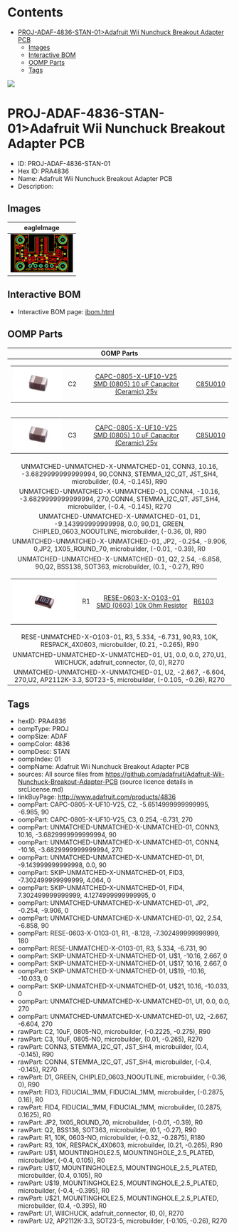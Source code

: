 



Contents
========

* [PROJ-ADAF-4836-STAN-01>Adafruit Wii Nunchuck Breakout Adapter PCB](#proj-adaf-4836-stan-01adafruit-wii-nunchuck-breakout-adapter-pcb)
	* [Images](#images)
	* [Interactive BOM](#interactive-bom)
	* [OOMP Parts](#oomp-parts)
	* [Tags](#tags)
  
![][im]
# PROJ-ADAF-4836-STAN-01>Adafruit Wii Nunchuck Breakout Adapter PCB

- ID: PROJ-ADAF-4836-STAN-01
- Hex ID: PRA4836
- Name: Adafruit Wii Nunchuck Breakout Adapter PCB
- Description: 

## Images
  
  

|eagleImage|
| :---: |
|[![eagleImage](eagleImage_140.png)](eagleImage_600.png)|

## Interactive BOM

- Interactive BOM page: [ibom.html](kicad/bom/ibom.html)

## OOMP Parts
  

|OOMP Parts|
| :---: |
|<table><tr><td>![CAPC-0805-X-UF10-V25](https://raw.githubusercontent.com/oomlout/oomlout_OOMP_parts/main/CAPC-0805-X-UF10-V25/image_140.jpg)</td><td> C2</td><td>[CAPC-0805-X-UF10-V25<br>SMD (0805) 10 uF Capacitor (Ceramic) 25v](https://github.com/oomlout/oomlout_OOMP_parts/tree/main/CAPC-0805-X-UF10-V25/)</td><td>[C85U010](https://github.com/oomlout/oomlout_OOMP_parts/tree/main/CAPC-0805-X-UF10-V25/)</td></tr></table>|
|<table><tr><td>![CAPC-0805-X-UF10-V25](https://raw.githubusercontent.com/oomlout/oomlout_OOMP_parts/main/CAPC-0805-X-UF10-V25/image_140.jpg)</td><td> C3</td><td>[CAPC-0805-X-UF10-V25<br>SMD (0805) 10 uF Capacitor (Ceramic) 25v](https://github.com/oomlout/oomlout_OOMP_parts/tree/main/CAPC-0805-X-UF10-V25/)</td><td>[C85U010](https://github.com/oomlout/oomlout_OOMP_parts/tree/main/CAPC-0805-X-UF10-V25/)</td></tr></table>|
|UNMATCHED-UNMATCHED-X-UNMATCHED-01, CONN3, 10.16, -3.6829999999999994, 90,CONN3, STEMMA_I2C_QT, JST_SH4, microbuilder, (0.4, -0.145), R90|
|UNMATCHED-UNMATCHED-X-UNMATCHED-01, CONN4, -10.16, -3.6829999999999994, 270,CONN4, STEMMA_I2C_QT, JST_SH4, microbuilder, (-0.4, -0.145), R270|
|UNMATCHED-UNMATCHED-X-UNMATCHED-01, D1, -9.143999999999998, 0.0, 90,D1, GREEN, CHIPLED_0603_NOOUTLINE, microbuilder, (-0.36, 0), R90|
|UNMATCHED-UNMATCHED-X-UNMATCHED-01, JP2, -0.254, -9.906, 0,JP2, 1X05_ROUND_70, microbuilder, (-0.01, -0.39), R0|
|UNMATCHED-UNMATCHED-X-UNMATCHED-01, Q2, 2.54, -6.858, 90,Q2, BSS138, SOT363, microbuilder, (0.1, -0.27), R90|
|<table><tr><td>![RESE-0603-X-O103-01](https://raw.githubusercontent.com/oomlout/oomlout_OOMP_parts/main/RESE-0603-X-O103-01/image_140.jpg)</td><td> R1</td><td>[RESE-0603-X-O103-01<br>SMD (0603) 10k Ohm Resistor](https://github.com/oomlout/oomlout_OOMP_parts/tree/main/RESE-0603-X-O103-01/)</td><td>[R6103](https://github.com/oomlout/oomlout_OOMP_parts/tree/main/RESE-0603-X-O103-01/)</td></tr></table>|
|RESE-UNMATCHED-X-O103-01, R3, 5.334, -6.731, 90,R3, 10K, RESPACK_4X0603, microbuilder, (0.21, -0.265), R90|
|UNMATCHED-UNMATCHED-X-UNMATCHED-01, U1, 0.0, 0.0, 270,U1, WIICHUCK, adafruit_connector, (0, 0), R270|
|UNMATCHED-UNMATCHED-X-UNMATCHED-01, U2, -2.667, -6.604, 270,U2, AP2112K-3.3, SOT23-5, microbuilder, (-0.105, -0.26), R270|

## Tags

- hexID: PRA4836
- oompType: PROJ
- oompSize: ADAF
- oompColor: 4836
- oompDesc: STAN
- oompIndex: 01
- oompName: Adafruit Wii Nunchuck Breakout Adapter PCB
- sources: All source files from https://github.com/adafruit/Adafruit-Wii-Nunchuck-Breakout-Adapter-PCB (source licence details in srcLicense.md)
- linkBuyPage: http://www.adafruit.com/products/4836
- oompPart: CAPC-0805-X-UF10-V25, C2, -5.6514999999999995, -6.985, 90
- oompPart: CAPC-0805-X-UF10-V25, C3, 0.254, -6.731, 270
- oompPart: UNMATCHED-UNMATCHED-X-UNMATCHED-01, CONN3, 10.16, -3.6829999999999994, 90
- oompPart: UNMATCHED-UNMATCHED-X-UNMATCHED-01, CONN4, -10.16, -3.6829999999999994, 270
- oompPart: UNMATCHED-UNMATCHED-X-UNMATCHED-01, D1, -9.143999999999998, 0.0, 90
- oompPart: SKIP-UNMATCHED-X-UNMATCHED-01, FID3, -7.302499999999999, 4.064, 0
- oompPart: SKIP-UNMATCHED-X-UNMATCHED-01, FID4, 7.302499999999999, 4.1274999999999995, 0
- oompPart: UNMATCHED-UNMATCHED-X-UNMATCHED-01, JP2, -0.254, -9.906, 0
- oompPart: UNMATCHED-UNMATCHED-X-UNMATCHED-01, Q2, 2.54, -6.858, 90
- oompPart: RESE-0603-X-O103-01, R1, -8.128, -7.302499999999999, 180
- oompPart: RESE-UNMATCHED-X-O103-01, R3, 5.334, -6.731, 90
- oompPart: SKIP-UNMATCHED-X-UNMATCHED-01, U$1, -10.16, 2.667, 0
- oompPart: SKIP-UNMATCHED-X-UNMATCHED-01, U$17, 10.16, 2.667, 0
- oompPart: SKIP-UNMATCHED-X-UNMATCHED-01, U$19, -10.16, -10.033, 0
- oompPart: SKIP-UNMATCHED-X-UNMATCHED-01, U$21, 10.16, -10.033, 0
- oompPart: UNMATCHED-UNMATCHED-X-UNMATCHED-01, U1, 0.0, 0.0, 270
- oompPart: UNMATCHED-UNMATCHED-X-UNMATCHED-01, U2, -2.667, -6.604, 270
- rawPart: C2, 10uF, 0805-NO, microbuilder, (-0.2225, -0.275), R90
- rawPart: C3, 10uF, 0805-NO, microbuilder, (0.01, -0.265), R270
- rawPart: CONN3, STEMMA_I2C_QT, JST_SH4, microbuilder, (0.4, -0.145), R90
- rawPart: CONN4, STEMMA_I2C_QT, JST_SH4, microbuilder, (-0.4, -0.145), R270
- rawPart: D1, GREEN, CHIPLED_0603_NOOUTLINE, microbuilder, (-0.36, 0), R90
- rawPart: FID3, FIDUCIAL_1MM, FIDUCIAL_1MM, microbuilder, (-0.2875, 0.16), R0
- rawPart: FID4, FIDUCIAL_1MM, FIDUCIAL_1MM, microbuilder, (0.2875, 0.1625), R0
- rawPart: JP2, 1X05_ROUND_70, microbuilder, (-0.01, -0.39), R0
- rawPart: Q2, BSS138, SOT363, microbuilder, (0.1, -0.27), R90
- rawPart: R1, 10K, 0603-NO, microbuilder, (-0.32, -0.2875), R180
- rawPart: R3, 10K, RESPACK_4X0603, microbuilder, (0.21, -0.265), R90
- rawPart: U$1, MOUNTINGHOLE2.5, MOUNTINGHOLE_2.5_PLATED, microbuilder, (-0.4, 0.105), R0
- rawPart: U$17, MOUNTINGHOLE2.5, MOUNTINGHOLE_2.5_PLATED, microbuilder, (0.4, 0.105), R0
- rawPart: U$19, MOUNTINGHOLE2.5, MOUNTINGHOLE_2.5_PLATED, microbuilder, (-0.4, -0.395), R0
- rawPart: U$21, MOUNTINGHOLE2.5, MOUNTINGHOLE_2.5_PLATED, microbuilder, (0.4, -0.395), R0
- rawPart: U1, WIICHUCK, adafruit_connector, (0, 0), R270
- rawPart: U2, AP2112K-3.3, SOT23-5, microbuilder, (-0.105, -0.26), R270



[im]: eagleImage_450.png

